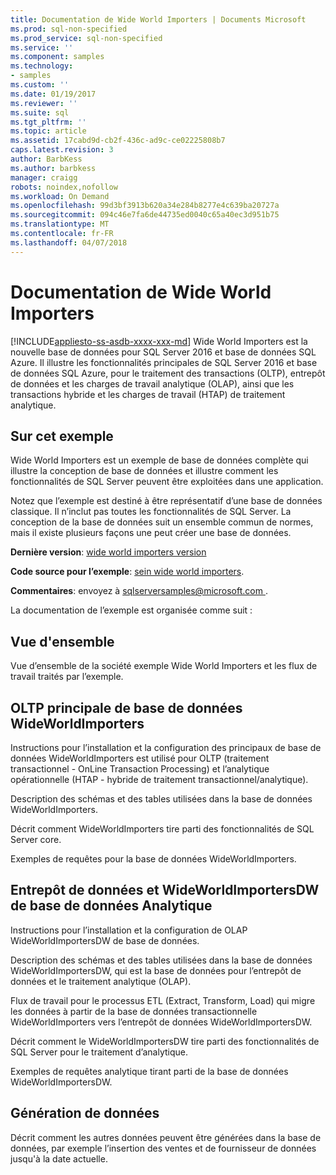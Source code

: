 ```yaml
---
title: Documentation de Wide World Importers | Documents Microsoft
ms.prod: sql-non-specified
ms.prod_service: sql-non-specified
ms.service: ''
ms.component: samples
ms.technology:
- samples
ms.custom: ''
ms.date: 01/19/2017
ms.reviewer: ''
ms.suite: sql
ms.tgt_pltfrm: ''
ms.topic: article
ms.assetid: 17cabd9d-cb2f-436c-ad9c-ce02225808b7
caps.latest.revision: 3
author: BarbKess
ms.author: barbkess
manager: craigg
robots: noindex,nofollow
ms.workload: On Demand
ms.openlocfilehash: 99d3bf3913b620a34e284b8277e4c639ba20727a
ms.sourcegitcommit: 094c46e7fa6de44735ed0040c65a40ec3d951b75
ms.translationtype: MT
ms.contentlocale: fr-FR
ms.lasthandoff: 04/07/2018
---
```

# <a name="wide-world-importers-documentation"></a>Documentation de Wide World Importers
[!INCLUDE[appliesto-ss-asdb-xxxx-xxx-md](../../includes/appliesto-ss-asdb-xxxx-xxx-md.md)]
Wide World Importers est la nouvelle base de données pour SQL Server 2016 et base de données SQL Azure. Il illustre les fonctionnalités principales de SQL Server 2016 et base de données SQL Azure, pour le traitement des transactions (OLTP), entrepôt de données et les charges de travail analytique (OLAP), ainsi que les transactions hybride et les charges de travail (HTAP) de traitement analytique.

## <a name="about-this-sample"></a>Sur cet exemple

Wide World Importers est un exemple de base de données complète qui illustre la conception de base de données et illustre comment les fonctionnalités de SQL Server peuvent être exploitées dans une application.

Notez que l’exemple est destiné à être représentatif d’une base de données classique. Il n’inclut pas toutes les fonctionnalités de SQL Server. La conception de la base de données suit un ensemble commun de normes, mais il existe plusieurs façons une peut créer une base de données.

**Dernière version**: [wide world importers version](http://go.microsoft.com/fwlink/?LinkID=800630)

**Code source pour l’exemple**: [sein wide world importers](https://github.com/Microsoft/sql-server-samples/tree/master/samples/databases/wide-world-importers).

**Commentaires**: envoyez à [ sqlserversamples@microsoft.com ](mailto:sqlserversamples@microsoft.com).

La documentation de l’exemple est organisée comme suit :

## <a name="overview"></a>Vue d'ensemble

Vue d’ensemble de la société exemple Wide World Importers et les flux de travail traités par l’exemple.

## <a name="main-oltp-database-wideworldimporters"></a>OLTP principale de base de données WideWorldImporters

Instructions pour l’installation et la configuration des principaux de base de données WideWorldImporters est utilisé pour OLTP (traitement transactionnel - OnLine Transaction Processing) et l’analytique opérationnelle (HTAP - hybride de traitement transactionnel/analytique).

Description des schémas et des tables utilisées dans la base de données WideWorldImporters.  

Décrit comment WideWorldImporters tire parti des fonctionnalités de SQL Server core.

Exemples de requêtes pour la base de données WideWorldImporters.

## <a name="data-warehousing-and-analytics-database-wideworldimportersdw"></a>Entrepôt de données et WideWorldImportersDW de base de données Analytique

Instructions pour l’installation et la configuration de OLAP WideWorldImportersDW de base de données.

Description des schémas et des tables utilisées dans la base de données WideWorldImportersDW, qui est la base de données pour l’entrepôt de données et le traitement analytique (OLAP).

Flux de travail pour le processus ETL (Extract, Transform, Load) qui migre les données à partir de la base de données transactionnelle WideWorldImporters vers l’entrepôt de données WideWorldImportersDW.

Décrit comment le WideWorldImportersDW tire parti des fonctionnalités de SQL Server pour le traitement d’analytique.

Exemples de requêtes analytique tirant parti de la base de données WideWorldImportersDW.

## <a name="data-generation"></a>Génération de données

Décrit comment les autres données peuvent être générées dans la base de données, par exemple l’insertion des ventes et de fournisseur de données jusqu'à la date actuelle.
